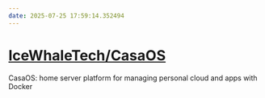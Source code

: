 ```yaml
---
date: 2025-07-25 17:59:14.352494
---
```


# [IceWhaleTech/CasaOS](https://github.com/IceWhaleTech/CasaOS)

CasaOS: home server platform for managing personal cloud and apps with Docker